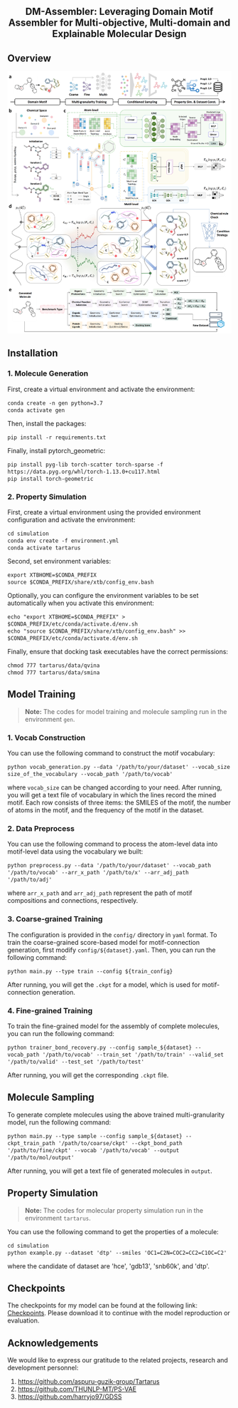 <h2 align="center"> DM-Assembler: Leveraging Domain Motif Assembler for Multi-objective, Multi-domain and Explainable Molecular Design</a></h2>
<h5 align="center">

## Overview

![framework](figure/framework.png)


## Installation

### 1. Molecule Generation

First, create a virtual environment and activate the environment:

```
conda create -n gen python=3.7
conda activate gen
```

Then, install the packages:

```
pip install -r requirements.txt
```

Finally, install pytorch_geometric:

```
pip install pyg-lib torch-scatter torch-sparse -f https://data.pyg.org/whl/torch-1.13.0+cu117.html
pip install torch-geometric
```

### 2. Property Simulation

First, create a virtual environment using the provided environment configuration and activate the environment:

```
cd simulation
conda env create -f environment.yml
conda activate tartarus
```

Second, set environment variables:

```
export XTBHOME=$CONDA_PREFIX
source $CONDA_PREFIX/share/xtb/config_env.bash
```

Optionally, you can configure the environment variables to be set automatically when you activate this environment:

```
echo "export XTBHOME=$CONDA_PREFIX" > $CONDA_PREFIX/etc/conda/activate.d/env.sh
echo "source $CONDA_PREFIX/share/xtb/config_env.bash" >> $CONDA_PREFIX/etc/conda/activate.d/env.sh
```

Finally, ensure that docking task executables have the correct permissions:

```
chmod 777 tartarus/data/qvina
chmod 777 tartarus/data/smina
```


## Model Training

> **Note:** The codes for model training and molecule sampling run in the environment `gen`.

### 1. Vocab Construction

You can use the following command to construct the motif vocabulary:

```
python vocab_generation.py --data '/path/to/your/dataset' --vocab_size size_of_the_vocabulary --vocab_path '/path/to/vocab'
```

where `vocab_size` can be changed according to your need. After running, you will get a text file of vocabulary in which the lines record the mined motif. Each row consists of three items: the SMILES of the motif, the number of atoms in the motif, and the frequency of the motif in the dataset. 

### 2. Data Preprocess

You can use the following command to process the atom-level data into motif-level data using the vocabulary we built:

```
python preprocess.py --data '/path/to/your/dataset' --vocab_path '/path/to/vocab' --arr_x_path '/path/to/x' --arr_adj_path '/path/to/adj'
```

where `arr_x_path` and `arr_adj_path` represent the path of motif compositions and connections, respectively. 

### 3. Coarse-grained Training

The configuration is provided in the `config/` directory in `yaml` format. To train the coarse-grained score-based model for motif-connection generation, first modify `config/${dataset}.yaml`. Then, you can run the following command:

```
python main.py --type train --config ${train_config}
```

After running, you will get the `.ckpt` for a model, which is used for motif-connection generation.

### 4. Fine-grained Training

To train the fine-grained model for the assembly of complete molecules, you can run the following command:

```
python trainer_bond_recovery.py --config sample_${dataset} --vocab_path '/path/to/vocab' --train_set '/path/to/train' --valid_set '/path/to/valid' --test_set '/path/to/test'
```

After running, you will get the corresponding `.ckpt` file.

## Molecule Sampling

To generate complete molecules using the above trained multi-granularity model, run the following command:

```
python main.py --type sample --config sample_${dataset} --ckpt_train_path '/path/to/coarse/ckpt' --ckpt_bond_path '/path/to/fine/ckpt' --vocab '/path/to/vocab' --output '/path/to/mol/output'
```

After running, you will get a text file of generated molecules in `output`.


## Property Simulation

> **Note:** The codes for molecular property simulation run in the environment `tartarus`.

You can use the following command to get the properties of a molecule:

```
cd simulation
python example.py --dataset 'dtp' --smiles 'OC1=C2N=COC2=CC2=C1OC=C2'
```

where the candidate of dataset are 'hce', 'gdb13', 'snb60k', and 'dtp'.

## Checkpoints

The checkpoints for my model can be found at the following link: [Checkpoints](). Please download it to continue with the model reproduction or evaluation.


## Acknowledgements

We would like to express our gratitude to the related projects, research and development personnel:

1. https://github.com/aspuru-guzik-group/Tartarus
2. https://github.com/THUNLP-MT/PS-VAE
3. https://github.com/harryjo97/GDSS










